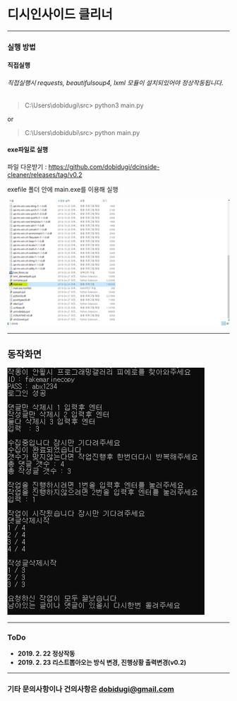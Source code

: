 # 디시인사이드 클리너

--------------------------------------------
### 실행 방법

####  **직접실행**
######  직접실행시 requests, beautifulsoup4, lxml 모듈이 설치되있어야 정상작동됩니다.
> C:\Users\dobidugi\src> python3 main.py

or 
> C:\Users\dobidubi\src> python main.py


#### **exe파일로 실행**

파일 다운받기 : <https://github.com/dobidugi/dcinside-cleaner/releases/tag/v0.2>

exefile 폴더 안에 main.exe를 이용해 실행


![img2](./resource/img2.png)


--------------------------------------------

## 동작화면

![img1](./resource/img3.png)


-------------------------------------------

###  **ToDo**
 -  **2019. 2. 22 정상작동**
 -  **2019. 2. 23 리스트뽑아오는 방식 변경, 진행상황 출력변경(v0.2)**


-------------------------------------------
### 기타 문의사항이나 건의사항은 dobidugi@gmail.com